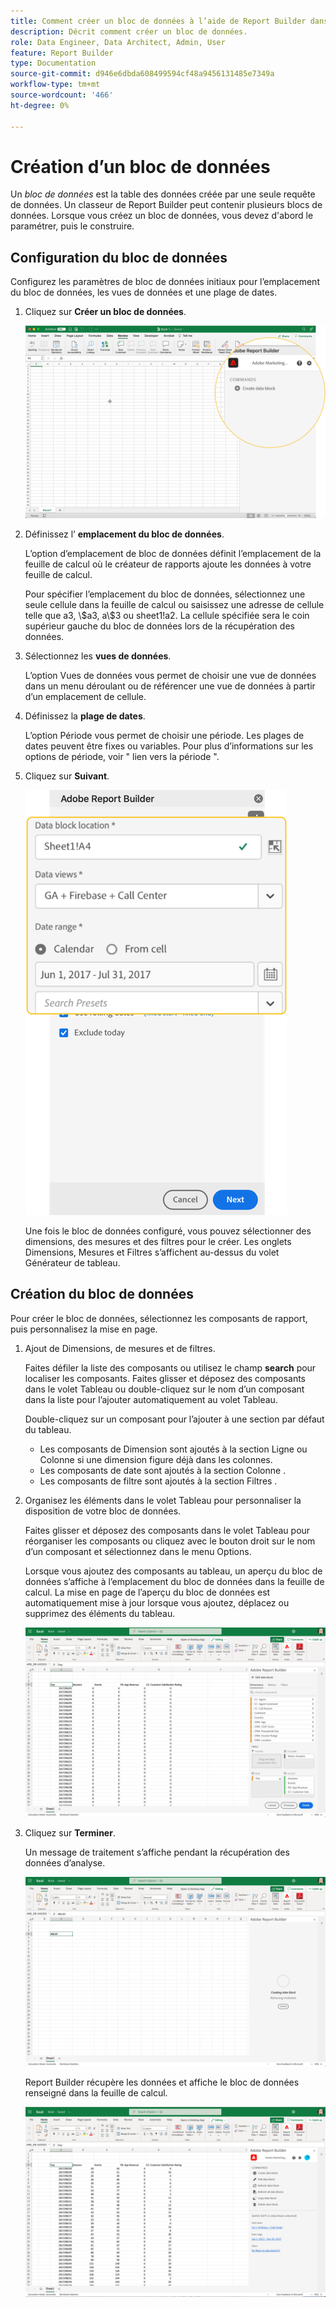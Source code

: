 ```yaml
---
title: Comment créer un bloc de données à l’aide de Report Builder dans CJA
description: Décrit comment créer un bloc de données.
role: Data Engineer, Data Architect, Admin, User
feature: Report Builder
type: Documentation
source-git-commit: d946e6dbda608499594cf48a9456131485e7349a
workflow-type: tm+mt
source-wordcount: '466'
ht-degree: 0%

---
```



# Création d’un bloc de données

Un *bloc de données* est la table des données créée par une seule requête de données. Un classeur de Report Builder peut contenir plusieurs blocs de données. Lorsque vous créez un bloc de données, vous devez d&#39;abord le paramétrer, puis le construire.

## Configuration du bloc de données

Configurez les paramètres de bloc de données initiaux pour l’emplacement du bloc de données, les vues de données et une plage de dates.

1. Cliquez sur **Créer un bloc de données**.

   ![](./assets/create_db.png)

1. Définissez l’ **emplacement du bloc de données**.

   L’option d’emplacement de bloc de données définit l’emplacement de la feuille de calcul où le créateur de rapports ajoute les données à votre feuille de calcul.

   Pour spécifier l’emplacement du bloc de données, sélectionnez une seule cellule dans la feuille de calcul ou saisissez une adresse de cellule telle que a3, \\\$a3, a\\$3 ou sheet1!a2. La cellule spécifiée sera le coin supérieur gauche du bloc de données lors de la récupération des données.

1. Sélectionnez les **vues de données**.

   L’option Vues de données vous permet de choisir une vue de données dans un menu déroulant ou de référencer une vue de données à partir d’un emplacement de cellule.

1. Définissez la **plage de dates**.

   L’option Période vous permet de choisir une période. Les plages de dates peuvent être fixes ou variables. Pour plus d’informations sur les options de période, voir &quot; lien vers la période &quot;.

1. Cliquez sur **Suivant**.

   ![](./assets/choose_date_data_view3.png)

   Une fois le bloc de données configuré, vous pouvez sélectionner des dimensions, des mesures et des filtres pour le créer. Les onglets Dimensions, Mesures et Filtres s’affichent au-dessus du volet Générateur de tableau.
<!--
    ![](./assets/image9.png)
  -->


## Création du bloc de données

Pour créer le bloc de données, sélectionnez les composants de rapport, puis personnalisez la mise en page.

1. Ajout de Dimensions, de mesures et de filtres.

   Faites défiler la liste des composants ou utilisez le champ **search** pour localiser les composants. Faites glisser et déposez des composants dans le volet Tableau ou double-cliquez sur le nom d’un composant dans la liste pour l’ajouter automatiquement au volet Tableau.

   Double-cliquez sur un composant pour l’ajouter à une section par défaut du tableau.

   - Les composants de Dimension sont ajoutés à la section Ligne ou Colonne si une dimension figure déjà dans les colonnes.
   - Les composants de date sont ajoutés à la section Colonne .
   - Les composants de filtre sont ajoutés à la section Filtres .

1. Organisez les éléments dans le volet Tableau pour personnaliser la disposition de votre bloc de données.

   Faites glisser et déposez des composants dans le volet Tableau pour réorganiser les composants ou cliquez avec le bouton droit sur le nom d’un composant et sélectionnez dans le menu Options.

   Lorsque vous ajoutez des composants au tableau, un aperçu du bloc de données s’affiche à l’emplacement du bloc de données dans la feuille de calcul. La mise en page de l’aperçu du bloc de données est automatiquement mise à jour lorsque vous ajoutez, déplacez ou supprimez des éléments du tableau.

   ![](./assets/image10.png)

1. Cliquez sur **Terminer**.

   Un message de traitement s’affiche pendant la récupération des données d’analyse.

   ![](./assets/image11.png)

   Report Builder récupère les données et affiche le bloc de données renseigné dans la feuille de calcul.

   ![](./assets/image12.png)
